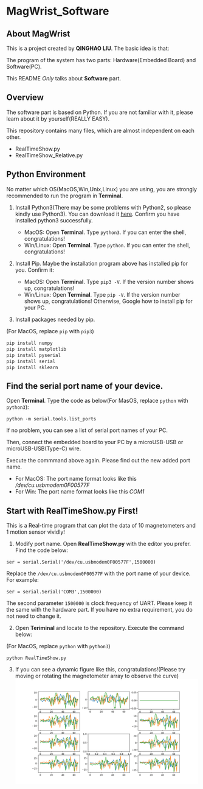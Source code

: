 # MagWrist_Software

## About MagWrist
This is a project created by **QINGHAO LIU**.
The basic idea is that:

The program of the system has two parts: Hardware(Embedded Board) and Software(PC).

This README _Only_ talks about **Software** part.

## Overview

The software part is based on Python. If you are not familiar with it, please learn about it by yourself(REALLY EASY).

This repository contains many files, which are almost independent on each other.

- RealTimeShow.py
- RealTimeShow_Relative.py

## Python Environment

No matter which OS(MacOS,Win,Unix,Linux) you are using, you are strongly recommended to run the program in **Terminal**.

1. Install Python3(There may be some problems with Python2, so please kindly use Python3). You can download it [here](https://www.python.org/downloads/). Confirm you have installed python3 successfully.
   - MacOS: Open **Terminal**. Type `python3`. If you can enter the shell, congratulations!
   - Win/Linux: Open **Terminal**. Type `python`. If you can enter the shell, congratulations!

2. Install Pip. Maybe the installation program above has installed pip for you. Confirm it:
   - MacOS: Open **Terminal**. Type `pip3 -V`. If the version number shows up, congratulations!
   - Win/Linux: Open **Terminal**. Type `pip -V`. If the version number shows up, congratulations!
   Otherwise, Google how to install pip for your PC.
3. Install packages needed by pip.

(For MacOS, replace `pip` with `pip3`)
```
pip install numpy
pip install matplotlib
pip install pyserial
pip install serial
pip install sklearn
```
## Find the serial port name of your device.

Open **Terminal**. Type the code as below(For MasOS, replace `python` with `python3`):
```
python -m serial.tools.list_ports
```
If no problem, you can see a list of serial port names of your PC.

Then, connect the embedded board to your PC by a microUSB-USB or microUSB-USB(Type-C) wire.

Execute the commmand above again. Please find out the new added port name.
- For MacOS: The port name format looks like this _/dev/cu.usbmodem0F00577F_
- For Win: The port name format looks like this _COM1_

## Start with RealTimeShow.py First!

This is a Real-time program that can plot the data of 10 magnetometers and 1 motion sensor vividly!

1. Modify port name. Open **RealTimeShow.py** with the editor you prefer. Find the code below:
```
ser = serial.Serial('/dev/cu.usbmodem0F00577F',1500000)
```
Replace the `/dev/cu.usbmodem0F00577F` with the port name of your device. For example:
```
ser = serial.Serial('COM3',1500000)
```
The second parameter `1500000` is clock frequency of UART. Please keep it the same with the hardware part. If you have no extra requirement, you do not need to change it.

2. Open **Teriminal** and locate to the repository. Execute the command below:

(For MacOS, replace `python` with `python3`)
```
python RealTimeShow.py
```

3. If you can see a dynamic figure like this, congratulations!(Please try moving or rotating the magnetometer array to observe the curve)
![RealTimeShow_Example](RealTimeShow_Example.png)
